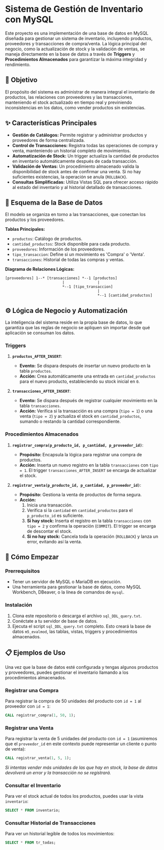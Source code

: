 # Sistema de Gestión de Inventario con MySQL

Este proyecto es una implementación de una base de datos en MySQL diseñada para gestionar un sistema de inventario, incluyendo productos, proveedores y transacciones de compra/venta. La lógica principal del negocio, como la actualización de stock y la validación de ventas, se maneja directamente en la base de datos a través de **Triggers** y **Procedimientos Almacenados** para garantizar la máxima integridad y rendimiento.

## 🎯 Objetivo

El propósito del sistema es administrar de manera integral el inventario de productos, las relaciones con proveedores y las transacciones, manteniendo el stock actualizado en tiempo real y previniendo inconsistencias en los datos, como vender productos sin existencias.

## ✨ Características Principales

  * **Gestión de Catálogos:** Permite registrar y administrar productos y proveedores de forma centralizada.
  * **Control de Transacciones:** Registra todas las operaciones de compra y venta, manteniendo un historial completo de movimientos.
  * **Automatización de Stock:** Un trigger actualiza la cantidad de productos en inventario automáticamente después de cada transacción.
  * **Validación de Ventas:** Un procedimiento almacenado valida la disponibilidad de stock antes de confirmar una venta. Si no hay suficientes existencias, la operación se anula (`ROLLBACK`).
  * **Consultas Simplificadas:** Utiliza Vistas SQL para ofrecer acceso rápido al estado del inventario y al historial detallado de transacciones.

## 📂 Esquema de la Base de Datos

El modelo se organiza en torno a las transacciones, que conectan los productos y los proveedores.

**Tablas Principales:**

  * `productos`: Catálogo de productos.
  * `cantidad_productos`: Stock disponible para cada producto.
  * `proveedores`: Información de los proveedores.
  * `tipo_transaccion`: Define si un movimiento es 'Compra' o 'Venta'.
  * `transacciones`: Historial de todas las compras y ventas.

**Diagrama de Relaciones Lógicas:**

```
[proveedores] 1--* [transacciones] *--1 [productos]
                          |               |
                          *--1 [tipo_transaccion]
                                          |
                                          *--1 [cantidad_productos]
```

## ⚙️ Lógica de Negocio y Automatización

La inteligencia del sistema reside en la propia base de datos, lo que garantiza que las reglas de negocio se apliquen sin importar desde qué aplicación se consuman los datos.

### Triggers

1.  **`productos_AFTER_INSERT`**:

      * **Evento:** Se dispara después de insertar un nuevo producto en la tabla `productos`.
      * **Acción:** Crea automáticamente una entrada en `cantidad_productos` para el nuevo producto, estableciendo su stock inicial en `0`.

2.  **`transacciones_AFTER_INSERT`**:

      * **Evento:** Se dispara después de registrar cualquier movimiento en la tabla `transacciones`.
      * **Acción:** Verifica si la transacción es una compra (`tipo = 1`) o una venta (`tipo = 2`) y actualiza el stock en `cantidad_productos`, sumando o restando la cantidad correspondiente.

### Procedimientos Almacenados

1.  **`registrar_compra(p_producto_id, p_cantidad, p_proveedor_id)`**:

      * **Propósito:** Encapsula la lógica para registrar una compra de productos.
      * **Acción:** Inserta un nuevo registro en la tabla `transacciones` con `tipo = 1`. El trigger `transacciones_AFTER_INSERT` se encarga de actualizar el stock.

2.  **`registrar_venta(p_producto_id, p_cantidad, p_proveedor_id)`**:

      * **Propósito:** Gestiona la venta de productos de forma segura.
      * **Acción:**
        1.  Inicia una transacción.
        2.  Verifica si la `cantidad` en `cantidad_productos` para el `p_producto_id` es suficiente.
        3.  **Si hay stock:** Inserta el registro en la tabla `transacciones` con `tipo = 2` y confirma la operación (`COMMIT`). El trigger se encarga de descontar el stock.
        4.  **Si no hay stock:** Cancela toda la operación (`ROLLBACK`) y lanza un error, evitando así la venta.

## 🚀 Cómo Empezar

### Prerrequisitos

  * Tener un servidor de MySQL o MariaDB en ejecución.
  * Una herramienta para gestionar la base de datos, como MySQL Workbench, DBeaver, o la línea de comandos de `mysql`.

### Instalación

1.  Clona este repositorio o descarga el archivo `sql_DDL_query.txt`.
2.  Conéctate a tu servidor de base de datos.
3.  Ejecuta el script `sql_DDL_query.txt` completo. Esto creará la base de datos `m5_evalmod`, las tablas, vistas, triggers y procedimientos almacenados.

## 📋 Ejemplos de Uso

Una vez que la base de datos esté configurada y tengas algunos productos y proveedores, puedes gestionar el inventario llamando a los procedimientos almacenados.

### Registrar una Compra

Para registrar la compra de 50 unidades del producto con `id = 1` al proveedor con `id = 1`:

```sql
CALL registrar_compra(1, 50, 1);
```

### Registrar una Venta

Para registrar la venta de 5 unidades del producto con `id = 1` (asumiremos que el `proveedor_id` en este contexto puede representar un cliente o punto de venta):

```sql
CALL registrar_venta(1, 5, 1);
```

*Si intentas vender más unidades de las que hay en stock, la base de datos devolverá un error y la transacción no se registrará.*

### Consultar el Inventario

Para ver el stock actual de todos los productos, puedes usar la vista `inventario`:

```sql
SELECT * FROM inventario;
```

### Consultar Historial de Transacciones

Para ver un historial legible de todos los movimientos:

```sql
SELECT * FROM tr_todas;
```
